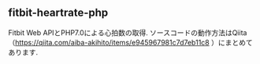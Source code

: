 ## fitbit-heartrate-php
Fitbit Web APIとPHP7.0による心拍数の取得.  ソースコードの動作方法はQiita（https://qiita.com/aiba-akihito/items/e945967981c7d7eb11c8 ）にまとめてあります.
